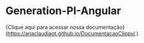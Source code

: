 # Generation-PI-Angular

{Clique aqui para acessar nossa documentação}(https://anaclaudiaot.github.io/DocumentacaoClippy/.)
